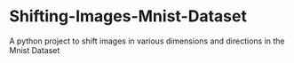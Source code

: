 # Shifting-Images-Mnist-Dataset
A python project to shift images in various dimensions and directions in the Mnist Dataset
